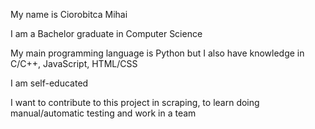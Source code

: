 My name is Ciorobitca Mihai

I am a Bachelor graduate in Computer Science

My main programming language is Python but I also have knowledge in C/C++, JavaScript, HTML/CSS

I am self-educated

I want to contribute to this project in scraping, to learn doing manual/automatic testing and work in a team
